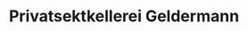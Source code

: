 ---
title: "Privatsektkellerei Geldermann"
url: /breisach-am-rhein/privatsektkellerei-geldermann/
shop: Wein
---